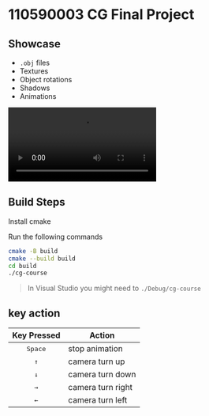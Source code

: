 # 110590003 CG Final Project

## Showcase

- `.obj` files
- Textures
- Object rotations
- Shadows
- Animations

![demo.mp4](demo.mp4)

## Build Steps

Install cmake

Run the following commands

```bash
cmake -B build
cmake --build build
cd build
./cg-course
```

> In Visual Studio you might need to `./Debug/cg-course`

## key action

|    Key Pressed     | Action            |
| :----------------: | ----------------- |
|  <kbd>Space</kbd>  | stop animation    |
| <kbd>&#8593;</kbd> | camera turn up    |
| <kbd>&#8595;</kbd> | camera turn down  |
| <kbd>&#8594;</kbd> | camera turn right |
| <kbd>&#8592;</kbd> | camera turn left  |
